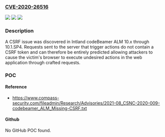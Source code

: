 ### [CVE-2020-26516](https://cve.mitre.org/cgi-bin/cvename.cgi?name=CVE-2020-26516)
![](https://img.shields.io/static/v1?label=Product&message=n%2Fa&color=blue)
![](https://img.shields.io/static/v1?label=Version&message=n%2Fa&color=blue)
![](https://img.shields.io/static/v1?label=Vulnerability&message=n%2Fa&color=brighgreen)

### Description

A CSRF issue was discovered in Intland codeBeamer ALM 10.x through 10.1.SP4. Requests sent to the server that trigger actions do not contain a CSRF token and can therefore be entirely predicted allowing attackers to cause the victim's browser to execute undesired actions in the web application through crafted requests.

### POC

#### Reference
- https://www.compass-security.com/fileadmin/Research/Advisories/2021-08_CSNC-2020-009-codebeamer_ALM_Missing-CSRF.txt

#### Github
No GitHub POC found.

